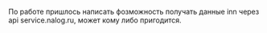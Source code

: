 По работе пришлось написать фозможность получать данные inn  через api service.nalog.ru, может кому либо пригодится.
